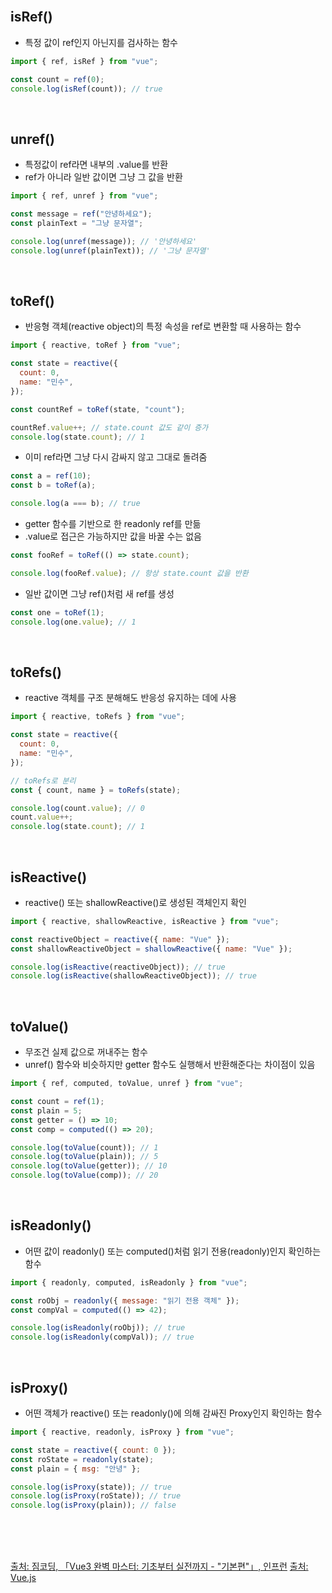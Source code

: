 <br />

## isRef()

- 특정 값이 ref인지 아닌지를 검사하는 함수

```jsx
import { ref, isRef } from "vue";

const count = ref(0);
console.log(isRef(count)); // true
```

<br />

## unref()

- 특정값이 ref라면 내부의 .value를 반환
- ref가 아니라 일반 값이면 그냥 그 값을 반환

```jsx
import { ref, unref } from "vue";

const message = ref("안녕하세요");
const plainText = "그냥 문자열";

console.log(unref(message)); // '안녕하세요'
console.log(unref(plainText)); // '그냥 문자열'
```

<br />

## toRef()

- 반응형 객체(reactive object)의 특정 속성을 ref로 변환할 때 사용하는 함수

```jsx
import { reactive, toRef } from "vue";

const state = reactive({
  count: 0,
  name: "민수",
});

const countRef = toRef(state, "count");

countRef.value++; // state.count 값도 같이 증가
console.log(state.count); // 1
```

<p></p>

- 이미 ref라면 그냥 다시 감싸지 않고 그대로 돌려줌

```jsx
const a = ref(10);
const b = toRef(a);

console.log(a === b); // true
```

<p></p>

- getter 함수를 기반으로 한 readonly ref를 만듦
- .value로 접근은 가능하지만 값을 바꿀 수는 없음

```jsx
const fooRef = toRef(() => state.count);

console.log(fooRef.value); // 항상 state.count 값을 반환
```

<p></p>

- 일반 값이면 그냥 ref()처럼 새 ref를 생성

```jsx
const one = toRef(1);
console.log(one.value); // 1
```

<br />

## toRefs()

- reactive 객체를 구조 분해해도 반응성 유지하는 데에 사용

```jsx
import { reactive, toRefs } from "vue";

const state = reactive({
  count: 0,
  name: "민수",
});

// toRefs로 분리
const { count, name } = toRefs(state);

console.log(count.value); // 0
count.value++;
console.log(state.count); // 1
```

<br />

## isReactive()

- reactive() 또는 shallowReactive()로 생성된 객체인지 확인

```jsx
import { reactive, shallowReactive, isReactive } from "vue";

const reactiveObject = reactive({ name: "Vue" });
const shallowReactiveObject = shallowReactive({ name: "Vue" });

console.log(isReactive(reactiveObject)); // true
console.log(isReactive(shallowReactiveObject)); // true
```

<br />

## toValue()

- 무조건 실제 값으로 꺼내주는 함수
- unref() 함수와 비슷하지만 getter 함수도 실행해서 반환해준다는 차이점이 있음

```jsx
import { ref, computed, toValue, unref } from "vue";

const count = ref(1);
const plain = 5;
const getter = () => 10;
const comp = computed(() => 20);

console.log(toValue(count)); // 1
console.log(toValue(plain)); // 5
console.log(toValue(getter)); // 10
console.log(toValue(comp)); // 20
```

<br />

## isReadonly()

- 어떤 값이 readonly() 또는 computed()처럼 읽기 전용(readonly)인지 확인하는 함수

```jsx
import { readonly, computed, isReadonly } from "vue";

const roObj = readonly({ message: "읽기 전용 객체" });
const compVal = computed(() => 42);

console.log(isReadonly(roObj)); // true
console.log(isReadonly(compVal)); // true
```

<br />

## isProxy()

- 어떤 객체가 reactive() 또는 readonly()에 의해 감싸진 Proxy인지 확인하는 함수

```jsx
import { reactive, readonly, isProxy } from "vue";

const state = reactive({ count: 0 });
const roState = readonly(state);
const plain = { msg: "안녕" };

console.log(isProxy(state)); // true
console.log(isProxy(roState)); // true
console.log(isProxy(plain)); // false
```

<br />
<br />
<br />

[출처: 짐코딩, 「Vue3 완벽 마스터: 기초부터 실전까지 - "기본편"」, 인프런](https://www.inflearn.com/course/vue-%EC%99%84%EB%B2%BD-%EA%B8%B0%EB%B3%B8)
[출처: Vue.js](https://vuejs.org/api/reactivity-utilities.html)

<br />
